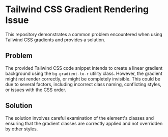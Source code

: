 # Tailwind CSS Gradient Rendering Issue

This repository demonstrates a common problem encountered when using Tailwind CSS gradients and provides a solution.

## Problem

The provided Tailwind CSS code snippet intends to create a linear gradient background using the `bg-gradient-to-r` utility class.  However, the gradient might not render correctly, or might be completely invisible. This could be due to several factors, including incorrect class naming, conflicting styles, or issues with the CSS order. 

## Solution

The solution involves careful examination of the element's classes and ensuring that the gradient classes are correctly applied and not overridden by other styles.